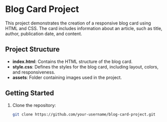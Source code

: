# Blog Card Project

This project demonstrates the creation of a responsive blog card using HTML and CSS. The card includes information about an article, such as title, author, publication date, and content.

## Project Structure

- **index.html**: Contains the HTML structure of the blog card.
- **style.css**: Defines the styles for the blog card, including layout, colors, and responsiveness.
- **assets**: Folder containing images used in the project.

## Getting Started

1. Clone the repository:

   ```bash
   git clone https://github.com/your-username/blog-card-project.git
